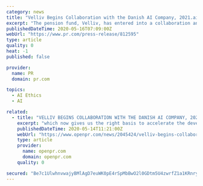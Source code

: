 ```yaml
---
category: news
title: "Velliv Begins Collaboration with the Danish AI Company, 2021.ai, to Secure a Leading Position Within AI Governance"
excerpt: "The pension fund, Velliv, has entered into a collaboration and partnership with 2021.AI to implement the EU’s Ethical Guidelines for Trustworthy AI model development on 2021.AI’s Grace AI platform."
publishedDateTime: 2020-05-16T07:09:00Z
webUrl: "https://www.pr.com/press-release/812595"
type: article
quality: 0
heat: -1
published: false

provider:
  name: PR
  domain: pr.com

topics:
  - AI Ethics
  - AI

related:
  - title: "VELLIV BEGINS COLLABORATION WITH THE DANISH AI COMPANY, 2021.AI, TO SECURE A LEADING POSITION WITHIN AI GOVERNANCE"
    excerpt: "which now gives us the right basis to accelerate the development of AI to ensure a better and more targeted customer service without compromising on security and ethics.\" Christine Hunderup highlights the Grace platform's completeness where AI model development, data, and AI governance, guidelines, and traceability are consolidated into an ..."
    publishedDateTime: 2020-05-14T11:21:00Z
    webUrl: "https://www.openpr.com/news/2045424/velliv-begins-collaboration-with-the-danish-ai-company"
    type: article
    provider:
      name: openpr.com
      domain: openpr.com
    quality: 0

secured: "Be7c1UlwhnvwajyBMlAgD7euWK0pE4rSpMbBwO2l0GDtm5U4zwrfZ1a1KRnryr1AlvS1otMY77paUG/q2IvTawZQFswgh4mONBueBa+7sfECZ3TTidF4Od4lJ8+JYzcxjwZ5J09guunSyINTCrAjwc6IjLXsSgcIYBIIhuyz1no1hO6W+84//0pvNd95w9JmMkt3YdUQVyktk4EU4jcwkhEDuV/vuoenVCO6+n/krZrcWz06iOdGlg4cDfw/SBdtZp3P6paaPtau2BdljkulZvGnFCePu6pFRJaCD8hOBOUPhCrmSxCE9vUs2BtlS6HR;F2vDXowT5EskbRJUbRMn9w=="
---
```


